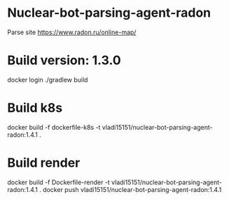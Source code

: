 # Nuclear-bot-parsing-agent-radon
Parse site https://www.radon.ru/online-map/

# Build version: 1.3.0
docker login
./gradlew build
# Build k8s
docker build -f dockerfile-k8s -t vladi15151/nuclear-bot-parsing-agent-radon:1.4.1 .
# Build render
docker build -f Dockerfile-render -t vladi15151/nuclear-bot-parsing-agent-radon:1.4.1 .
docker push vladi15151/nuclear-bot-parsing-agent-radon:1.4.1
